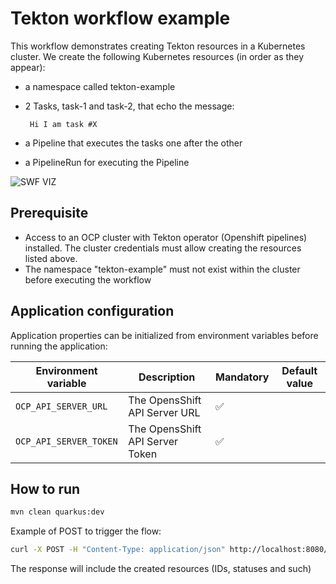 # Tekton workflow example
This workflow demonstrates creating Tekton resources in a Kubernetes cluster.
We create the following Kubernetes resources (in order as they appear):
 - a namespace called tekton-example
 - 2 Tasks, task-1 and task-2, that echo the message:

        Hi I am task #X

 - a Pipeline that executes the tasks one after the other
 - a PipelineRun for executing the Pipeline

![SWF VIZ](https://github.com/parodos-dev/serverless-workflows-example/blob/main/tekton/tekton.svg)

## Prerequisite
* Access to an OCP cluster with Tekton operator (Openshift pipelines) installed. The cluster credentials must allow creating the resources listed above.
* The namespace "tekton-example" must not exist within the cluster before executing the workflow

## Application configuration
Application properties can be initialized from environment variables before running the application:

| Environment variable  | Description | Mandatory | Default value |
|-----------------------|-------------|-----------|---------------|
| `OCP_API_SERVER_URL`  | The OpensShift API Server URL | ✅ | |
| `OCP_API_SERVER_TOKEN`| The OpensShift API Server Token | ✅ | |

## How to run

```bash
mvn clean quarkus:dev
```

Example of POST to trigger the flow:
```bash
curl -X POST -H "Content-Type: application/json" http://localhost:8080/tekton
```

The response will include the created resources (IDs, statuses and such)

